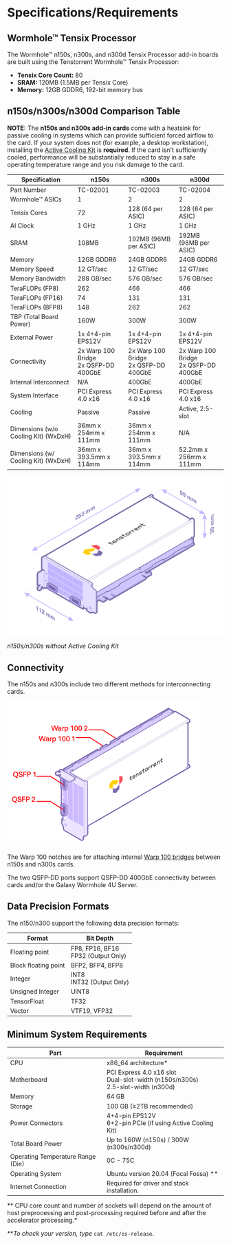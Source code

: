 # Specifications/Requirements

## Wormhole™ Tensix Processor

The Wormhole™ n150s, n300s, and n300d Tensix Processor add-in boards are built using the Tenstorrent Wormhole™ Tensix Processor:

- **Tensix Core Count:** 80
- **SRAM:** 120MB (1.5MB per Tensix Core)
- **Memory:** 12GB GDDR6, 192-bit memory bus

## n150s/n300s/n300d Comparison Table

**NOTE:** The **n150s and n300s add-in cards** come with a heatsink for passive cooling in systems which can provide sufficient forced airflow to the card. If your system does not (for example, a desktop workstation), installing the [Active Cooling Kit](..\ack.md) is **required**. If the card isn’t sufficiently cooled, performance will be  substantially reduced to stay in a safe operating temperature range and you risk damage to the card.

| Specification                        | n150s                                     | n300s                                     | n300d                                     |
| ------------------------------------ | ----------------------------------------- | ----------------------------------------- | ----------------------------------------- |
| Part Number                          | TC-02001                                  | TC-02003                                  | TC-02004                                  |
| Wormhole™ ASICs                      | 1                                         | 2                                         | 2                                         |
| Tensix Cores                         | 72                                        | 128 (64 per ASIC)                         | 128 (64 per ASIC)                         |
| AI Clock                             | 1 GHz                                     | 1 GHz                                     | 1 GHz                                     |
| SRAM                                 | 108MB                                     | 192MB (96MB per ASIC)                     | 192MB (96MB per ASIC)                     |
| Memory                               | 12GB GDDR6                                | 24GB GDDR6                                | 24GB GDDR6                                |
| Memory Speed                         | 12 GT/sec                                 | 12 GT/sec                                 | 12 GT/sec                                 |
| Memory Bandwidth                     | 288 GB/sec                                | 576 GB/sec                                | 576 GB/sec                                |
| TeraFLOPs (FP8)                      | 262                                       | 466                                       | 466                                       |
| TeraFLOPs (FP16)                     | 74                                        | 131                                       | 131                                       |
| TeraFLOPs (BFP8)                     | 148                                       | 262                                       | 262                                       |
| TBP (Total Board Power)              | 160W                                      | 300W                                      | 300W                                      |
| External Power                       | 1x 4+4-pin EPS12V                         | 1x 4+4-pin EPS12V                         | 1x 4+4-pin EPS12V                         |
| Connectivity                         | 2x Warp 100 Bridge<br />2x QSFP-DD 400GbE | 2x Warp 100 Bridge<br />2x QSFP-DD 400GbE | 2x Warp 100 Bridge<br />2x QSFP-DD 400GbE |
| Internal Interconnect                | N/A                                       | 400GbE                                    | 400GbE                                    |
| System Interface                     | PCI Express 4.0 x16                       | PCI Express 4.0 x16                       | PCI Express 4.0 x16                       |
| Cooling                              | Passive                                   | Passive                                   | Active, 2.5-slot                          |
| Dimensions (w/o Cooling Kit) (WxDxH) | 36mm x 254mm x 111mm                      | 36mm x 254mm x 111mm                      | N/A                                       |
| Dimensions (w/ Cooling Kit) (WxDxH)  | 36mm x 393.5mm x 114mm                    | 36mm x 393.5mm x 114mm                    | 52.2mm x 256mm x 111mm                    |

![](./images/wh_dimensions.png)

*n150s/n300s without Active Cooling Kit*

## Connectivity

The n150s and n300s include two different methods for interconnecting cards.

<img src="./images/wh_portspec.png" style="zoom:50%;" />

The Warp 100 notches are for attaching internal [Warp 100 bridges](..\warp100.md) between n150s and n300s cards.

The two QSFP-DD ports support QSFP-DD 400GbE connectivity between cards and/or the Galaxy Wormhole 4U Server.

## Data Precision Formats

The n150/n300 support the following data precision formats:

| Format               | Bit Depth                               |
| -------------------- | --------------------------------------- |
| Floating point       | FP8, FP16, BF16<br />FP32 (Output Only) |
| Block floating point | BFP2, BFP4, BFP8                        |
| Integer              | INT8<br />INT32 (Output Only)           |
| Unsigned Integer     | UINT8                                   |
| TensorFloat          | TF32                                    |
| Vector               | VTF19, VFP32                            |

## Minimum System Requirements

| Part                              | Requirement                                                  |
| --------------------------------- | ------------------------------------------------------------ |
| CPU                               | x86_64 architecture*                                         |
| Motherboard                       | PCI Express 4.0 x16 slot<br />Dual-slot-width (n150s/n300s)<br />2.5-slot-width (n300d) |
| Memory                            | 64 GB                                                        |
| Storage                           | 100 GB (≥2TB recommended)                                    |
| Power Connectors                  | 4+4-pin EPS12V<br />6+2-pin PCIe (if using Active Cooling Kit) |
| Total Board Power                 | Up to 160W (n150s) / 300W (n300s/n300d)                      |
| Operating Temperature Range (Die) | 0C - 75C                                                     |
| Operating System                  | Ubuntu version 20.04 (Focal Fossa) **                        |
| Internet Connection               | Required for driver and stack installation.                  |

** CPU core count and number of sockets will depend on the amount of host preprocessing and post-processing required before and after the accelerator processing.*

***To check your version, type* `cat /etc/os-release`.
